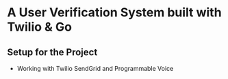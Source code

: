 # A User Verification System built with Twilio & Go

## Setup for the Project

- Working with Twilio SendGrid and Programmable Voice